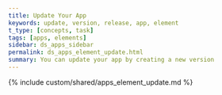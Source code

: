 ```yaml
---
title: Update Your App
keywords: update, version, release, app, element
t_type: [concepts, task]
tags: [apps, elements]
sidebar: ds_apps_sidebar
permalink: ds_apps_element_update.html
summary: You can update your app by creating a new version
---
```

{% include custom/shared/apps_element_update.md %}
